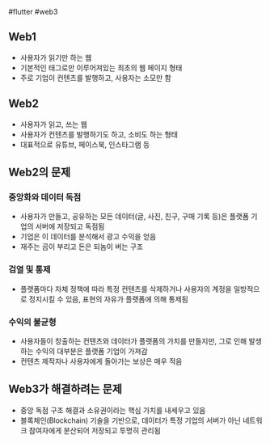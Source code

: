 #flutter #web3


## Web1
- 사용자가 읽기만 하는 웹
- 기본적인 태그로만 이루어져있는 최초의 웹 페이지 형태
- 주로 기업이 컨텐츠를 발행하고, 사용자는 소모만 함

## Web2
- 사용자가 읽고, 쓰는 웹
- 사용자가 컨텐츠를 발행하기도 하고, 소비도 하는 형태
- 대표적으로 유튜브, 페이스북, 인스타그램 등

## Web2의 문제

### 중앙화와 데이터 독점
- 사용자가 만들고, 공유하는 모든 데이터(글, 사진, 친구, 구매 기록 등)은 플랫폼 기업의 서버에 저장되고 독점됨
- 기업은 이 데이터를 분석해서 광고 수익을 얻음
- 재주는 곰이 부리고 돈은 되놈이 버는 구조

### 검열 및 통제
- 플랫폼마다 자체 정책에 따라 특정 컨텐츠를 삭제하거나 사용자의 계정을 일방적으로 정지시킬 수 있음, 표현의 자유가 플랫폼에 의해 통제됨


### 수익의 불균형
- 사용자들이 창출하는 컨텐츠와 데이터가 플랫폼의 가치를 만들지만, 그로 인해 발생하는 수익의 대부분은 플랫폼 기업이 가져감
- 컨텐츠 제작자나 사용자에게 돌아가는 보상은 매우 적음

## Web3가 해결하려는 문제
- 중앙 독점 구조 해결과 소유권이라는 핵심 가치를 내세우고 있음
- 블록체인(Blockchain) 기술을 기반으로, 데이터가 특정 기업의 서버가 아닌 네트워크 참여자에게 분산되어 저장되고 투명히 관리됨
